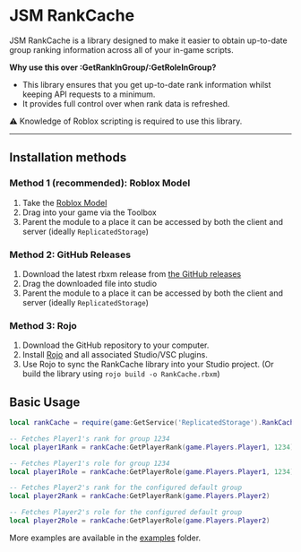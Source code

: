 # JSM RankCache

JSM RankCache is a library designed to make it easier to obtain up-to-date group ranking information across all of your in-game scripts.

**Why use this over :GetRankInGroup/:GetRoleInGroup?**
- This library ensures that you get up-to-date rank information whilst keeping API requests to a minimum.
- It provides full control over when rank data is refreshed.

⚠️ Knowledge of Roblox scripting is required to use this library.

---

## Installation methods

### Method 1 (recommended): Roblox Model
1. Take the [Roblox Model](https://www.roblox.com/library/12293493907/RankCache)
2. Drag into your game via the Toolbox
3. Parent the module to a place it can be accessed by both the client and server (ideally `ReplicatedStorage`)

### Method 2: GitHub Releases
1. Download the latest rbxm release from [the GitHub releases](https://github.com/TheCakeChicken/RankCache/releases)
2. Drag the downloaded file into studio
3. Parent the module to a place it can be accessed by both the client and server (ideally `ReplicatedStorage`)

### Method 3: Rojo
1. Download the GitHub repository to your computer.
2. Install [Rojo](https://rojo.space/) and all associated Studio/VSC plugins.
3. Use Rojo to sync the RankCache library into your Studio project. (Or build the library using `rojo build -o RankCache.rbxm`)

## Basic Usage
```lua
local rankCache = require(game:GetService('ReplicatedStorage').RankCache)

-- Fetches Player1's rank for group 1234
local player1Rank = rankCache:GetPlayerRank(game.Players.Player1, 1234)

-- Fetches Player1's role for group 1234
local player1Role = rankCache:GetPlayerRole(game.Players.Player1, 1234)

-- Fetches Player2's rank for the configured default group
local player2Rank = rankCache:GetPlayerRank(game.Players.Player2)

-- Fetches Player2's role for the configured default group
local player2Role = rankCache:GetPlayerRole(game.Players.Player2)
```

More examples are available in the [examples](https://google.com) folder.